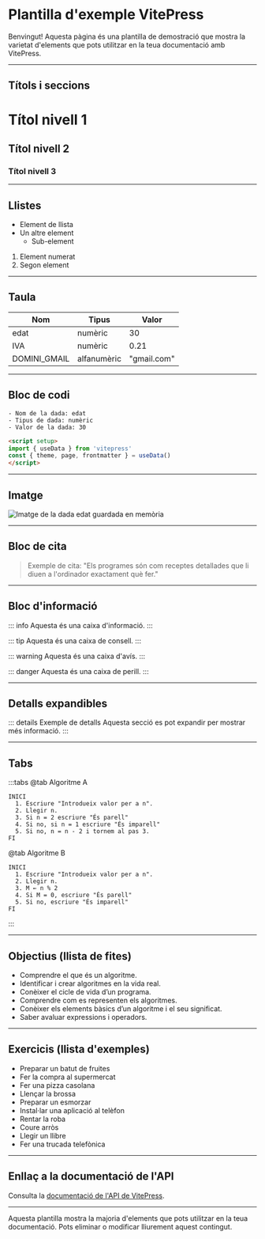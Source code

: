 # Plantilla d'exemple VitePress

Benvingut! Aquesta pàgina és una plantilla de demostració que mostra la varietat d'elements que pots utilitzar en la teua documentació amb VitePress.

---

## Títols i seccions

# Títol nivell 1

## Títol nivell 2

### Títol nivell 3

---

## Llistes

- Element de llista
- Un altre element
  - Sub-element

1. Element numerat
2. Segon element

---

## Taula

| Nom          | Tipus        | Valor        |
|--------------|--------------|-------------|
| edat         | numèric      | 30          |
| IVA          | numèric      | 0.21        |
| DOMINI_GMAIL | alfanumèric  | "gmail.com" |

---

## Bloc de codi

```plaintext
- Nom de la dada: edat
- Tipus de dada: numèric
- Valor de la dada: 30
```

```md
<script setup>
import { useData } from 'vitepress'
const { theme, page, frontmatter } = useData()
</script>
```

---

## Imatge

![Imatge de la dada edat guardada en memòria](/uf1/4.1.png)

---

## Bloc de cita

> Exemple de cita: "Els programes són com receptes detallades que li diuen a l'ordinador exactament què fer."

---

## Bloc d'informació

::: info
Aquesta és una caixa d'informació.
:::

::: tip
Aquesta és una caixa de consell.
:::

::: warning
Aquesta és una caixa d'avís.
:::

::: danger
Aquesta és una caixa de perill.
:::

---

## Detalls expandibles

::: details Exemple de detalls
Aquesta secció es pot expandir per mostrar més informació.
:::

---

## Tabs

:::tabs
@tab Algoritme A

```plaintext
INICI
  1. Escriure "Introdueix valor per a n".
  2. Llegir n.
  3. Si n = 2 escriure "És parell"
  4. Si no, si n = 1 escriure "És imparell"
  5. Si no, n = n - 2 i tornem al pas 3.
FI
```

@tab Algoritme B

```plaintext
INICI
  1. Escriure "Introdueix valor per a n".
  2. Llegir n.
  3. M ← n % 2
  4. Si M = 0, escriure "És parell"
  5. Si no, escriure "És imparell"
FI
```
:::

---

## Objectius (llista de fites)

- Comprendre el que és un algoritme.
- Identificar i crear algoritmes en la vida real.
- Conèixer el cicle de vida d’un programa.
- Comprendre com es representen els algoritmes.
- Conèixer els elements bàsics d’un algoritme i el seu significat.
- Saber avaluar expressions i operadors.

---

## Exercicis (llista d'exemples)

- Preparar un batut de fruites
- Fer la compra al supermercat
- Fer una pizza casolana
- Llençar la brossa
- Preparar un esmorzar
- Instal·lar una aplicació al telèfon
- Rentar la roba
- Coure arròs
- Llegir un llibre
- Fer una trucada telefònica

---

## Enllaç a la documentació de l'API

Consulta la [documentació de l'API de VitePress](https://vitepress.dev/reference/runtime-api#usedata).

---

Aquesta plantilla mostra la majoria d'elements que pots utilitzar en la teua documentació. Pots eliminar o modificar lliurement aquest contingut.
